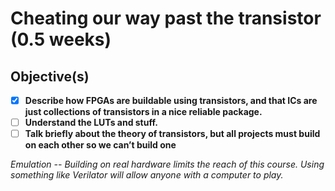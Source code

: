 # Cheating our way past the transistor (0.5 weeks)

## Objective(s)

- [x] **Describe how FPGAs are buildable using transistors, and that ICs are just collections of transistors in a nice reliable package.**
- [ ] **Understand the LUTs and stuff.**
- [ ] **Talk briefly about the theory of transistors, but all projects must build on each other so we can’t build one**

*Emulation -- Building on real hardware limits the reach of this course. Using something like Verilator will allow anyone with a computer to play.*
